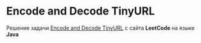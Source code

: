 # Encode and Decode TinyURL
Решение задачи [Encode and Decode TinyURL](https://leetcode.com/problems/encode-and-decode-tinyurl/) c сайта **LeetCode** на языке **Java**
